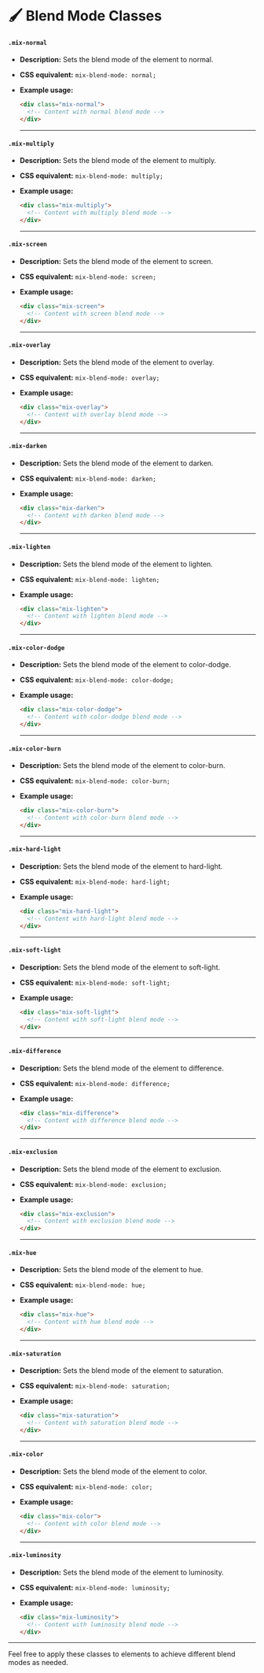# 🖌️ Blend Mode Classes

#### `.mix-normal`  
- **Description:** Sets the blend mode of the element to normal.  

- **CSS equivalent:** `mix-blend-mode: normal;`  
- **Example usage:**  
  ```html
  <div class="mix-normal">
    <!-- Content with normal blend mode -->
  </div>
  ```

  ---

#### `.mix-multiply`  
- **Description:** Sets the blend mode of the element to multiply.  

- **CSS equivalent:** `mix-blend-mode: multiply;`  
- **Example usage:**  
  ```html
  <div class="mix-multiply">
    <!-- Content with multiply blend mode -->
  </div>
  ```

  ---

#### `.mix-screen`  
- **Description:** Sets the blend mode of the element to screen.  

- **CSS equivalent:** `mix-blend-mode: screen;`  
- **Example usage:**  
  ```html
  <div class="mix-screen">
    <!-- Content with screen blend mode -->
  </div>
  ```

  ---

#### `.mix-overlay`  
- **Description:** Sets the blend mode of the element to overlay.  

- **CSS equivalent:** `mix-blend-mode: overlay;`  
- **Example usage:**  
  ```html
  <div class="mix-overlay">
    <!-- Content with overlay blend mode -->
  </div>
  ```

  ---

#### `.mix-darken`  
- **Description:** Sets the blend mode of the element to darken.  

- **CSS equivalent:** `mix-blend-mode: darken;`  
- **Example usage:**  
  ```html
  <div class="mix-darken">
    <!-- Content with darken blend mode -->
  </div>
  ```

  ---

#### `.mix-lighten`  
- **Description:** Sets the blend mode of the element to lighten.  

- **CSS equivalent:** `mix-blend-mode: lighten;`  
- **Example usage:**  
  ```html
  <div class="mix-lighten">
    <!-- Content with lighten blend mode -->
  </div>
  ```

  ---

#### `.mix-color-dodge`  
- **Description:** Sets the blend mode of the element to color-dodge.  

- **CSS equivalent:** `mix-blend-mode: color-dodge;`  
- **Example usage:**  
  ```html
  <div class="mix-color-dodge">
    <!-- Content with color-dodge blend mode -->
  </div>
  ```

  ---

#### `.mix-color-burn`  
- **Description:** Sets the blend mode of the element to color-burn.  

- **CSS equivalent:** `mix-blend-mode: color-burn;`  
- **Example usage:**  
  ```html
  <div class="mix-color-burn">
    <!-- Content with color-burn blend mode -->
  </div>
  ```

  ---

#### `.mix-hard-light`  
- **Description:** Sets the blend mode of the element to hard-light.  

- **CSS equivalent:** `mix-blend-mode: hard-light;`  
- **Example usage:**  
  ```html
  <div class="mix-hard-light">
    <!-- Content with hard-light blend mode -->
  </div>
  ```

  ---

#### `.mix-soft-light`  
- **Description:** Sets the blend mode of the element to soft-light.  

- **CSS equivalent:** `mix-blend-mode: soft-light;`  
- **Example usage:**  
  ```html
  <div class="mix-soft-light">
    <!-- Content with soft-light blend mode -->
  </div>
  ```

  ---

#### `.mix-difference`  
- **Description:** Sets the blend mode of the element to difference.  

- **CSS equivalent:** `mix-blend-mode: difference;`  
- **Example usage:**  
  ```html
  <div class="mix-difference">
    <!-- Content with difference blend mode -->
  </div>
  ```

  ---

#### `.mix-exclusion`  
- **Description:** Sets the blend mode of the element to exclusion.  

- **CSS equivalent:** `mix-blend-mode: exclusion;`  
- **Example usage:**  
  ```html
  <div class="mix-exclusion">
    <!-- Content with exclusion blend mode -->
  </div>
  ```

  ---

#### `.mix-hue`  
- **Description:** Sets the blend mode of the element to hue.  

- **CSS equivalent:** `mix-blend-mode: hue;`  
- **Example usage:**  
  ```html
  <div class="mix-hue">
    <!-- Content with hue blend mode -->
  </div>
  ```

  ---

#### `.mix-saturation`  
- **Description:** Sets the blend mode of the element to saturation.  

- **CSS equivalent:** `mix-blend-mode: saturation;`  
- **Example usage:**  
  ```html
  <div class="mix-saturation">
    <!-- Content with saturation blend mode -->
  </div>
  ```

  ---

#### `.mix-color`  
- **Description:** Sets the blend mode of the element to color.  

- **CSS equivalent:** `mix-blend-mode: color;`  
- **Example usage:**  
  ```html
  <div class="mix-color">
    <!-- Content with color blend mode -->
  </div>
  ```

  ---

#### `.mix-luminosity`  
- **Description:** Sets the blend mode of the element to luminosity.  

- **CSS equivalent:** `mix-blend-mode: luminosity;`  
- **Example usage:**  
  ```html
  <div class="mix-luminosity">
    <!-- Content with luminosity blend mode -->
  </div>
  ```

---

Feel free to apply these classes to elements to achieve different blend modes as needed.
